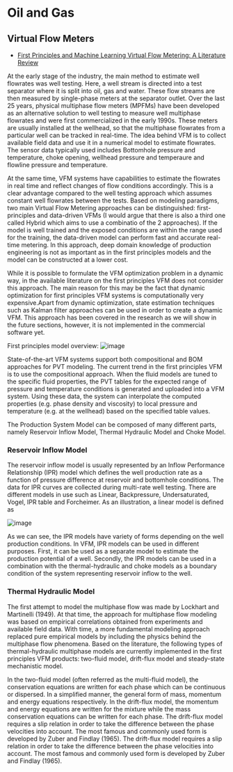 

# Oil and Gas

## Virtual Flow Meters

* [First Principles and Machine Learning Virtual Flow Metering: A Literature Review](https://www.sciencedirect.com/science/article/pii/S0920410519309088)

At the early stage of the industry, the main method to estimate well flowrates was well testing. Here, a well stream is directed into a test separator where it is split into oil, gas and water. These flow streams are then measured by single-phase meters at the separator outlet. Over the last 25 years, physical multiphase flow meters (MPFMs) have been developed as an alternative solution to well testing to measure well multiphase flowrates and were first commercialized in the early 1990s. These meters are usually installed at the wellhead, so that the multiphase flowrates from a particular well can be tracked in real-time. The idea behind VFM is to collect available field data and use it in a numerical model to estimate flowrates. The sensor data typically used includes Bottomhole pressure and temperature, choke opening, wellhead pressure and temperaure and flowline pressure and temperature. 

At the same time, VFM systems have capabilities to estimate the flowrates in real time and reflect changes of flow conditions accordingly. This is a clear advantage compared to the well testing approach which assumes constant well flowrates between the tests. Based on modeling paradigms, two main Virtual Flow Metering approaches can be distinguished: first-principles and data-driven VFMs (I would argue that there is also a third one called Hybrid which aims to use a combinatio of the 2 approaches).  If the model is well trained and the exposed conditions are within the range used for the training, the data-driven model can perform fast and accurate real-time metering. In this approach, deep domain knowledge of production engineering is not as important as in the first principles models and the model can be constructed at a lower cost.

While it is possible to formulate the VFM optimization problem in a dynamic way, in the available literature on the first principles VFM does not consider this approach. The main reason for this may be the fact that dynamic optimization for first principles VFM systems is computationally very expensive.Apart from dynamic optimization, state estimation techniques such as Kalman filter approaches can be used in order to create a dynamic VFM. This approach has been covered in the research as we will show in the future sections, however, it is not implemented in the commercial software yet.

First principles model overview:
![image](https://user-images.githubusercontent.com/29730122/160296107-0405af55-904c-45bd-8433-806a3392f837.png)

State-of-the-art VFM systems support both compositional and BOM approaches for PVT modeling. The current trend in the first principles VFM is to use the compositional approach. When the fluid models are tuned to the specific fluid properties, the PVT tables for the expected range of pressure and temperature conditions is generated and uploaded into a VFM system. Using these data, the system can interpolate the computed properties (e.g. phase density and viscosity) to local pressure and temperature (e.g. at the wellhead) based on the specified table values. 

The Production System Model can be composed of many different parts, namely Reservoir Inflow Model, Thermal Hydraulic Model and Choke Model. 

### Reservoir Inflow Model

The reservoir inflow model is usually represented by an Inflow Performance Relationship (IPR) model which defines the well production rate as a function of pressure difference at reservoir and bottomhole conditions. The data for IPR curves are collected during multi-rate well testing. There are different models in use such as Linear, Backpressure, Undersaturated, Vogel, IPR table and Forcheimer. As an illustration, a linear model is defined as 

![image](https://user-images.githubusercontent.com/29730122/160296510-bb80fed3-a9a7-44d4-914d-fc47bb0a9f8d.png)

As we can see, the IPR models have variety of forms depending on the well production conditions. In VFM, IPR models can be used in different purposes. First, it can be used as a separate model to estimate the production potential of a well. Secondly, the IPR models can be used in a combination with the thermal-hydraulic and choke models as a boundary condition of the system representing reservoir inflow to the well. 

### Thermal Hydraulic Model

The first attempt to model the multiphase flow was made by Lockhart and Martinelli (1949). At that time, the approach for multiphase flow modeling was based on empirical correlations obtained from experiments and available field data. With time, a more fundamental modeling approach replaced pure empirical models by including the physics behind the multiphase flow phenomena.  Based on the literature, the following types of thermal-hydraulic multiphase models are currently implemented in the first principles VFM products: two-fluid model, drift-flux model and steady-state mechanistic model. 

In the two-fluid model (often referred as the multi-fluid model), the conservation equations are written for each phase which can be continuous or dispersed. In a simplified manner, the general form of mass, momentum and energy equations respectively. In the drift-flux model, the momentum and energy equations are written for the mixture while the mass conservation equations can be written for each phase. The drift-flux model requires a slip relation in order to take the difference between the phase velocities into account. The most famous and commonly used form is developed by Zuber and Findlay (1965). The drift-flux model requires a slip relation in order to take the difference between the phase velocities into account. The most famous and commonly used form is developed by Zuber and Findlay (1965). 
